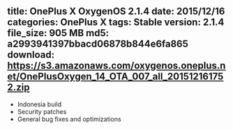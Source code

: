 title: OnePlus X OxygenOS 2.1.4
date: 2015/12/16
categories: OnePlus X
tags: Stable
version: 2.1.4
file_size: 905 MB
md5: a2993941397bbacd06878b844e6fa865
download: https://s3.amazonaws.com/oxygenos.oneplus.net/OnePlusOxygen_14_OTA_007_all_201512161752.zip
---
* Indonesia build
* Security patches
* General bug fixes and optimizations